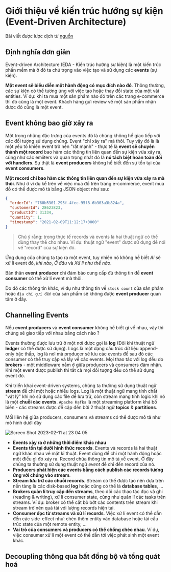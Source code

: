 # Giới thiệu về kiến trúc hướng sự kiện (Event-Driven Architecture)

Bài viết được lược dịch từ [nguồn](https://medium.com/microservicegeeks/introduction-to-event-driven-architecture-e94ef442d824)

## Định nghĩa đơn giản

Event-driven Architecture (EDA - Kiến trúc hướng sự kiện) là một kiến trúc phần mềm mà ở đó ta chú trọng vào việc tạo và sử dụng các **events** (sự kiện).

**Một event sẽ biểu diễn một hành động có mục đích nào đó**. Thông thường, các sự kiện có thể tương ứng với việc tạo hoặc thay đổi state của một vài entities. Ví dụ: khi ta mua một sản phẩm nào đó trên các trang e-commerce thì đó cũng là một event. Khách hàng gửi review về một sản phẩm nhận được đó cũng là một event.

## Event không bao giờ xảy ra

Một trong những đặc trưng của events đó là chúng không hề giao tiếp với các đối tượng sử dụng chúng. Event "chỉ xảy ra" mà thôi. Tuy vậy đó là là một yếu tố khiến event trở nên "rất mạnh" - thực tế là **event sẽ chuyển thành một record** bao hàm các thông tin liên quan đến sự kiện vừa xảy ra, cũng như các emiiters và quan trọng nhất đó là **nó tách biệt hoàn toàn đối với handlers**. Sự thật là **event producers** không hề biết đến sự tồn tại của **event consumers**.

**Một record chỉ bao hàm các thông tin liên quan đến sự kiện vừa xảy ra mà thôi**. Như ở ví dụ kể trên về việc mua đồ trên trang e-commerce, event mua đồ có thể được mô tả bằng JSON object như sau:

```JSON
{
  "orderId": "760b5301-295f-4fec-95f8-6b303a3b824a",
  "customerId": 28623823,
  "productId": 31334,
  "quantity": 1,
  "timestamp": "2021-02-09T11:12:17+0000"
}
```

> Chú ý rằng: trong thực tế records và events là hai thuật ngữ có thể dùng thay thế cho nhau. Ví dụ: thuật ngữ "event" được sử dụng để nói về "record" của sự kiện đó.

Ứng dụng của chúng ta tạo ra một event, tuy nhiên nó không hề biết *Ai* sẽ xử lí event đó, *khi nào*, *Ở đâu* và *Xử lí như thế nào*.

Bản thân **event producer** chỉ đảm bảo cung cấp đủ thông tin để **event consumer** có thể xử lí event mà thôi.

Do đó các thông tin khác, ví dụ như thông tin về `stock count` của sản phẩm hoặc `địa chỉ gửi đến` của sản phẩm sẽ không được **event producer** quan tâm ở đây.

## Channelling Events

Nếu **event producers** và **event consumer** không hề biết gì về nhau, vậy thì chúng sẽ giao tiếp với nhau bằng cách nào ?

Events thường được lưu trữ ở một nơi được gọi là **log** (Đôi khi thuật ngữ **ledger** có thể được sử dụng). Logs là một dạng cấu trúc dữ liệu append-only bậc thấp, log là nơi mà producer sẽ lưu các events để sau đó các consumer có thể truy cập và lấy về các events. Mọi thao tác với log đều do **brokers** - một middleware nằm ở giữa producers và consumers đảm nhận. Khi một event được publish thì tất cả mọi đối tượng đều có thể sử dụng event đó.

Khi triển khai event-driven systems, chúng ta thường sử dụng thuật ngữ **stream** để chỉ một hoặc nhiều logs. Log là một thuật ngữ mang tính chất "vật lý" khi nó sử dụng các file để lưu trữ, còn stream mang tính logic khi nó là một **chuỗi các events**. `Apache Kafka` là một streaming platform khá bổ biến - các streams được để cập đến bởi 2 thuật ngữ **topics** & **partitions**.

Mối liên hệ giữa producers, consumers và streams có thể được mô tả như mô hình dưới đây

![Screen Shot 2023-02-11 at 23 04 05](https://user-images.githubusercontent.com/15076665/218262320-929052fb-b174-4dd2-91b9-3a39b285e953.png)

- **Events xảy ra ở những thời điểm khác nhau**
- **Events tồn tại dưới hình thức records**. Events và records là hai thuật ngữ khác nhau về mặt kĩ thuật. Event dùng để chỉ một hành động hoặc một điều gì đó xảy ra. Record chứa thông tin mô tả về event. Ở đây chúng ta thường sử dụng thuật ngữ *event* để chỉ đến record của nó.
- **Producers phát hiện các events bằng cách publish các records tương ứng với chúng vào stream**.
- **Stream lưu trữ các chuỗi records**. Stream có thể được tạo nên dựa trên nền tảng là các disk-based **log** hoặc cũng có thể là **database tables**, ...
- **Brokers quản lí truy cập đến streams**, theo dõi các thao tác đọc và ghi (reading & writing), xử lí consumer state, cũng như quản lí các tasks trên streams. Ví dụ: broker có thể cắt bỏ bớt các contents trên stream khi stream trở nên quá tải với lượng records hiện tại.
- **Consumer đọc từ streams và xử lí records**. Việc xử lí event có thể dẫn đến các side-effect như: chèn thêm entity vào database hoặc tái cấu trúc state của một remote entity, ...
- **Vai trò của consumers và producers có thể chồng chéo nhau**. Ví dụ, việc consumer xử lí một event có thể dẫn tới việc phát sinh một event khác.

## Decoupling thông qua bất đồng bộ và tổng quát hoá
